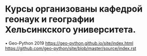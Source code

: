 
# Курсы организованы кафедрой геонаук и географии Хельсинкского университета.
  •	Geo-Python 2019
    https://geo-python.github.io/site/index.html
    https://github.com/geo-python/site/blob/master/source/index.rst

